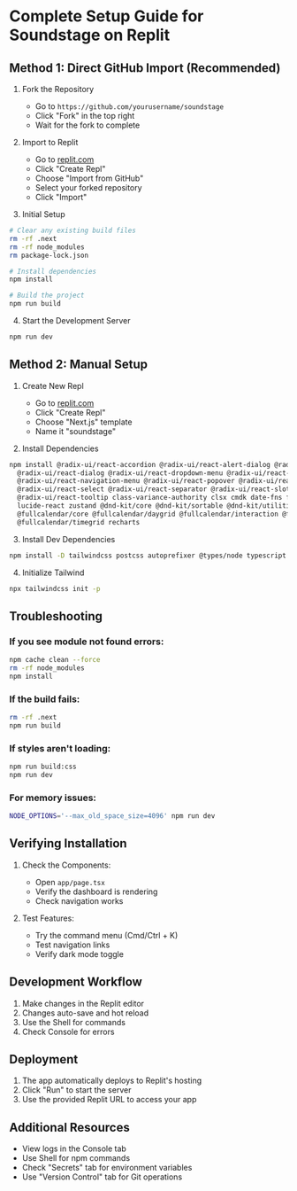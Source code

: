 # Complete Setup Guide for Soundstage on Replit

## Method 1: Direct GitHub Import (Recommended)

1. Fork the Repository
   - Go to `https://github.com/yourusername/soundstage`
   - Click "Fork" in the top right
   - Wait for the fork to complete

2. Import to Replit
   - Go to [replit.com](https://replit.com)
   - Click "Create Repl"
   - Choose "Import from GitHub"
   - Select your forked repository
   - Click "Import"

3. Initial Setup
```bash
# Clear any existing build files
rm -rf .next
rm -rf node_modules
rm package-lock.json

# Install dependencies
npm install

# Build the project
npm run build
```

4. Start the Development Server
```bash
npm run dev
```

## Method 2: Manual Setup

1. Create New Repl
   - Go to [replit.com](https://replit.com)
   - Click "Create Repl"
   - Choose "Next.js" template
   - Name it "soundstage"

2. Install Dependencies
```bash
npm install @radix-ui/react-accordion @radix-ui/react-alert-dialog @radix-ui/react-avatar \
  @radix-ui/react-dialog @radix-ui/react-dropdown-menu @radix-ui/react-label \
  @radix-ui/react-navigation-menu @radix-ui/react-popover @radix-ui/react-scroll-area \
  @radix-ui/react-select @radix-ui/react-separator @radix-ui/react-slot @radix-ui/react-tabs \
  @radix-ui/react-tooltip class-variance-authority clsx cmdk date-fns framer-motion \
  lucide-react zustand @dnd-kit/core @dnd-kit/sortable @dnd-kit/utilities \
  @fullcalendar/core @fullcalendar/daygrid @fullcalendar/interaction @fullcalendar/react \
  @fullcalendar/timegrid recharts
```

3. Install Dev Dependencies
```bash
npm install -D tailwindcss postcss autoprefixer @types/node typescript
```

4. Initialize Tailwind
```bash
npx tailwindcss init -p
```

## Troubleshooting

### If you see module not found errors:
```bash
npm cache clean --force
rm -rf node_modules
npm install
```

### If the build fails:
```bash
rm -rf .next
npm run build
```

### If styles aren't loading:
```bash
npm run build:css
npm run dev
```

### For memory issues:
```bash
NODE_OPTIONS='--max_old_space_size=4096' npm run dev
```

## Verifying Installation

1. Check the Components:
   - Open `app/page.tsx`
   - Verify the dashboard is rendering
   - Check navigation works

2. Test Features:
   - Try the command menu (Cmd/Ctrl + K)
   - Test navigation links
   - Verify dark mode toggle

## Development Workflow

1. Make changes in the Replit editor
2. Changes auto-save and hot reload
3. Use the Shell for commands
4. Check Console for errors

## Deployment

1. The app automatically deploys to Replit's hosting
2. Click "Run" to start the server
3. Use the provided Replit URL to access your app

## Additional Resources

- View logs in the Console tab
- Use Shell for npm commands
- Check "Secrets" tab for environment variables
- Use "Version Control" tab for Git operations 